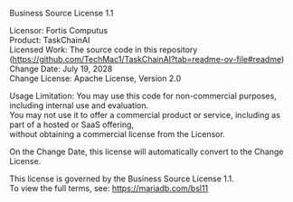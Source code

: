 Business Source License 1.1

Licensor: Fortis Computus  
Product: TaskChainAI  
Licensed Work: The source code in this repository (https://github.com/TechMac1/TaskChainAI?tab=readme-ov-file#readme)
Change Date: July 19, 2028  
Change License: Apache License, Version 2.0

Usage Limitation: You may use this code for non-commercial purposes, including internal use and evaluation.  
You may not use it to offer a commercial product or service, including as part of a hosted or SaaS offering,  
without obtaining a commercial license from the Licensor.

On the Change Date, this license will automatically convert to the Change License.

This license is governed by the Business Source License 1.1.  
To view the full terms, see: https://mariadb.com/bsl11

